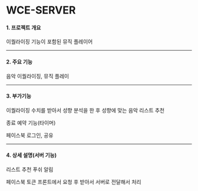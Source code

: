 <h1>WCE-SERVER</h1>
<h4>1. 프로젝트 개요</h4>
<p>이퀄라이징 기능이 포함된 뮤직 플레이어</p>
<hr>
<h4>2. 주요 기능</h4>
<p>음악 이퀄라이징, 뮤직 플레이</p>
<hr color="white">
<h4>3. 부가기능</h4>
<p>이퀄라이징 수치를 받아서 성향 분석을 한 후 성향에 맞는 음악 리스트 추천</p>
<p>종료 예약 기능(타이머)</p>	
<p>페이스북 로그인, 공유</p>
<hr>
<h4>4. 상세 설명(서버 기능)</h4>
<p>리스트 추천 푸쉬 알림</p>
<p>페이스북 토큰 프론트에서 요청 후 받아서 서버로 전달해서 처리</p>

